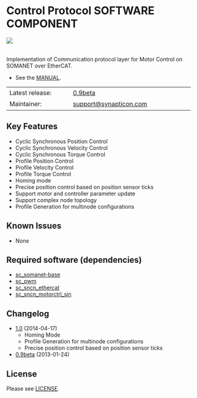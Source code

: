 Control Protocol SOFTWARE COMPONENT
===============
<img align="left" src="https://s3-eu-west-1.amazonaws.com/synapticon-resources/images/logos/synapticon_fullname_blackoverwhite_280x48.png"/>
<br/>
<br/>

Implementation of Communication protocol layer for Motor Control on SOMANET over EtherCAT.

  * See the [MANUAL](http://synapticon.github.io/sc_sncn_ctrlproto/).

<table >
<tr>
  <td width="150px" height="30px">Latest release: </td>
  <td width="300px"><a href="https://github.com/synapticon/sc_sncn_ctrlproto/releases/tag/v0.9-beta">0.9beta</a></td>
</tr>
<tr>
  <td height="30px">Maintainer:</td>
  <td><a href="mailto:support@synapticon.com">support@synapticon.com</a></td>
</tr>
</table> 

Key Features
---------
  * Cyclic Synchronous Position Control
  * Cyclic Synchronous Velocity Control
  * Cyclic Synchronous Torque Control
  * Profile Position Control
  * Profile Velocity Control
  * Profile Torque Control
  * Homing mode 
  * Precise position control based on position sensor ticks
  * Support motor and controller parameter update
  * Support complex node topology
  * Profile Generation for multinode configurations

Known Issues
---------
  * None

Required software (dependencies)
---------
  * [sc_somanet-base](https://github.com/synapticon/sc_somanet-base) 
  * [sc_pwm](https://github.com/synapticon/sc_pwm)
  * [sc_sncn_ethercat](https://github.com/synapticon/sc_sncn_ethercat) 
  * [sc_sncn_motorctrl_sin](https://github.com/synapticon/sc_sncn_motorctrl_sin)

Changelog
---------
  * [1.0](https://github.com/synapticon/sc_sncn_ctrlproto/releases/tag/v1.0) (2014-04-17)
	* Homing Mode
	* Profile Generation for multinode configurations
	* Precise position control based on position sensor ticks
  * [0.9beta](https://github.com/synapticon/sc_sncn_ctrlproto/releases/tag/v0.9-beta) (2013-01-24)

License
---------

Please see [LICENSE](http://synapticon.github.io/sc_sncn_ctrlproto/legal.html).
